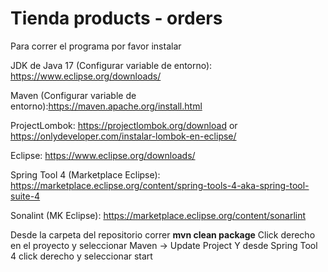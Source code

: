 # Tienda products - orders
Para correr el programa por favor instalar

JDK de Java 17 (Configurar variable de entorno): https://www.eclipse.org/downloads/

Maven (Configurar variable de entorno):https://maven.apache.org/install.html

ProjectLombok: https://projectlombok.org/download or https://onlydeveloper.com/instalar-lombok-en-eclipse/

Eclipse: https://www.eclipse.org/downloads/

Spring Tool 4 (Marketplace Eclipse): https://marketplace.eclipse.org/content/spring-tools-4-aka-spring-tool-suite-4

Sonalint (MK Eclipse): https://marketplace.eclipse.org/content/sonarlint

Desde la carpeta del repositorio correr
**mvn clean package**
Click derecho en el proyecto y seleccionar Maven -> Update Project
Y desde Spring Tool 4 click derecho y seleccionar start



